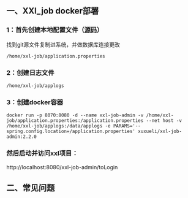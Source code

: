 ## 一、XXl_job docker部署

### 1：首先创建本地配置文件（[源码](https://github.com/xuxueli/xxl-job)）
找到git源文件复制进系统，并做数据库连接更改

    /home/xxl-job/application.properties

### 2：创建日志文件
    /home/xxl-job/applogs

### 3：创建docker容器
    docker run -p 8070:8080 -d --name xxl-job-admin -v /home/xxl-job/application.properties:/application.properties --net host -v /home/xxl-job/applogs:/data/applogs -e PARAMS='--spring.config.location=/application.properties' xuxueli/xxl-job-admin:2.2.0


### 然后启动并访问xxl项目：
http://localhost:8080/xxl-job-admin/toLogin





## 二、常见问题